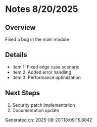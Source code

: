 # Notes 8/20/2025

## Overview
Fixed a bug in the main module

## Details
- Item 1: Fixed edge case scenario
- Item 2: Added error handling
- Item 3: Performance optimization

## Next Steps
1. Security patch implementation
2. Documentation update

Generated on: 2025-08-20T18:09:15.804Z
